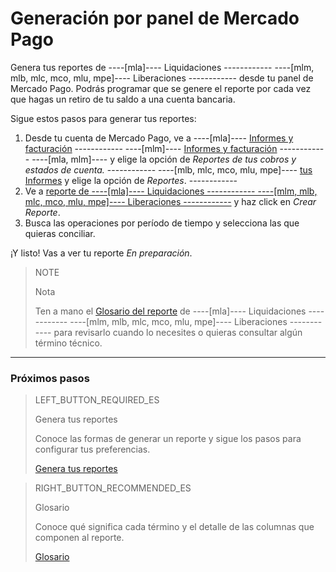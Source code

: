 
# Generación por panel de Mercado Pago

Genera tus reportes de ----[mla]---- Liquidaciones ------------ ----[mlm, mlb, mlc, mco, mlu, mpe]---- Liberaciones ------------ desde tu panel de Mercado Pago. Podrás programar que se genere el reporte por cada vez que hagas un retiro de tu saldo a una cuenta bancaria.

Sigue estos pasos para generar tus reportes:

1. Desde tu cuenta de Mercado Pago, ve a ----[mla]---- [Informes y facturación](https://www.mercadopago.com.ar/balance/reports) ------------ ----[mlm]---- [Informes y facturación](https://www.mercadopago.com.ar/balance/reports) ------------ ----[mla, mlm]----  y elige la opción de *Reportes de tus cobros y estados de cuenta.* ------------ ----[mlb, mlc, mco, mlu, mpe]---- [tus Informes](https://www.mercadopago.com.ar/balance/reports) y elige la opción de *Reportes*. ------------ 
1. Ve a [reporte de ----[mla]---- Liquidaciones ------------ ----[mlm, mlb, mlc, mco, mlu, mpe]---- Liberaciones ------------](https://www.mercadopago.com.ar/balance/reports/release) y haz click en *Crear Reporte*.
1. Busca las operaciones por período de tiempo y selecciona las que quieras conciliar.

¡Y listo! Vas a ver tu reporte *En preparación*.


> NOTE
>
> Nota
>
> Ten a mano el [Glosario del reporte](https://www.mercadopago[FAKER][URL][DOMAIN]/developers/es/guides/additional-content/reports/released-money/glossary) de ----[mla]---- Liquidaciones ------------ ----[mlm, mlb, mlc, mco, mlu, mpe]---- Liberaciones ------------ para revisarlo cuando lo necesites o quieras consultar algún término técnico.

<hr/>

### Próximos pasos

> LEFT_BUTTON_REQUIRED_ES
>
> Genera tus reportes
>
> Conoce las formas de generar un reporte y sigue los pasos para configurar tus preferencias.
>
> [Genera tus reportes](https://www.mercadopago[FAKER][URL][DOMAIN]/developers/es/guides/additional-content/reports/released-money/generate)

> RIGHT_BUTTON_RECOMMENDED_ES
>
> Glosario
>
> Conoce qué significa cada término y el detalle de las columnas que componen al reporte.
>
> [Glosario](https://www.mercadopago[FAKER][URL][DOMAIN]/developers/es/guides/additional-content/reports/released-money/glossary)
